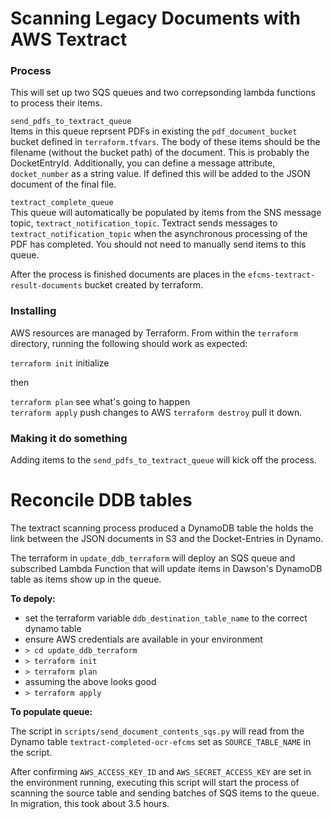 
# Scanning Legacy Documents with AWS Textract

### Process
This will set up two SQS queues and two correpsonding lambda functions to process their items.

`send_pdfs_to_textract_queue`  
Items in this queue reprsent PDFs in existing the `pdf_document_bucket` bucket defined in `terraform.tfvars`. The body of these items should be the filename (without the bucket path) of the document. This is probably the DocketEntryId. Additionally, you can define a message attribute, `docket_number` as a string value. If defined this will be added to the JSON document of the final file. 

`textract_complete_queue`  
This queue will automatically be populated by items from the SNS message topic, `textract_notification_topic`. Textract sends messages to `textract_notification_topic` when the asynchronous processing of the PDF has completed. You should not need to manually send items to this queue. 

After the process is finished documents are places in the `efcms-textract-result-documents` bucket created by terraform.

### Installing
AWS resources are managed by Terraform. From within the `terraform` directory, running the following should work as expected:

`terraform init` initialize  

then  

`terraform plan` see what's going to happen  
`terraform apply` push changes to AWS
`terraform destroy` pull it down. 

### Making it do something
Adding items to the `send_pdfs_to_textract_queue` will kick off the process. 

# Reconcile DDB tables
The textract scanning process produced a DynamoDB table the holds the link between the JSON documents in S3 and the Docket-Entries in Dynamo. 

The terraform in `update_ddb_terraform` will deploy an SQS queue and subscribed Lambda Function that will update items in Dawson's DynamoDB table as items show up in the queue.

**To depoly:**

- set the terraform variable `ddb_destination_table_name` to the correct dynamo table
- ensure AWS credentials are available in your environment
- `> cd update_ddb_terraform`
- `> terraform init`
- `> terraform plan`
- assuming the above looks good
- `> terraform apply`

**To populate queue:**

The script in `scripts/send_document_contents_sqs.py` will read from the Dynamo table `textract-completed-ocr-efcms` set as `SOURCE_TABLE_NAME` in the script.

After confirming `AWS_ACCESS_KEY_ID` and `AWS_SECRET_ACCESS_KEY` are set in the environment running, executing this script will start the process of scanning the source table and sending batches of SQS items to the queue. In migration, this took about 3.5 hours.

